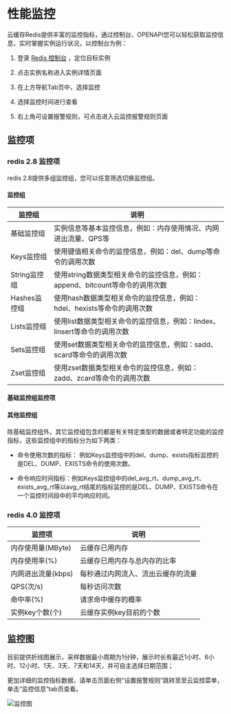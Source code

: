 # 性能监控

云缓存Redis提供丰富的监控指标，通过控制台、OPENAPI您可以轻松获取监控信息，实时掌握实例运行状况，以控制台为例：

1. 登录 [Redis 控制台](https://redis-console.jdcloud.com/redis) ，定位目标实例

2. 点击实例名称进入实例详情页面

3. 在上方导航Tab页中，选择监控

4. 选择监控时间进行查看

5. 右上角可设置报警规则，可点击进入云监控报警规则页面


## 监控项

### redis 2.8 监控项

redis 2.8提供多组监控组，您可以任意筛选切换监控组。

#### 监控组

| 监控组       | 说明                                                         |
| ------------ | ------------------------------------------------------------ |
| 基础监控组   | 实例信息等基本监控信息，例如：内存使用情况、内网进出流量、QPS等 |
| Keys监控组   | 使用键值相关命令的监控信息，例如：del、dump等命令的调用次数    |
| String监控组 | 使用string数据类型相关命令的监控信息，例如：append、bitcount等命令的调用次数 |
| Hashes监控组 | 使用hash数据类型相关命令的监控信息，例如：hdel、hexists等命令的调用次数 |
| Lists监控组  | 使用list数据类型相关命令的监控信息，例如：lindex、linsert等命令的调用次数 |
| Sets监控组   | 使用set数据类型相关命令的监控信息，例如：sadd、scard等命令的调用次数 |
| Zset监控组   | 使用zset数据类型相关命令的监控信息，例如：zadd、zcard等命令的调用次数 |

#### 基础监控组监控项


#### 其他监控组

除基础监控组外，其它监控组包含的都是有关特定类型的数据或者特定功能的监控指标，这些监控组中的指标分为如下两类：

* 命令使用次数的指标： 例如Keys监控组中的del、dump、exists指标监控的是DEL、DUMP、EXISTS命令的使用次数。

* 命令响应时间指标：例如Keys监控组中的del_avg_rt、dump_avg_rt、exists_avg_rt等以avg_rt结尾的指标监控的是DEL、DUMP、EXISTS命令在一个监控时间段中的平均响应时间。

### redis 4.0 监控项

| 监控项       | 说明                |
| ----------------| -------------------------------- |
| 内存使用量(MByte)  |  云缓存已用内存           |
| 内存使用率(%)    |    云缓存已用内存与总内存的比率    |
| 内网进出流量(kbps) | 每秒通过内网流入、流出云缓存的流量 |
| QPS(次/s)      |  每秒访问次数            |
| 命中率(%)      |   请求命中缓存的概率         |
| 实例key个数(个)   |云缓存实例key目前的个数       |


## 监控图

目前提供折线图展示，采样数据最小周期为1分钟，展示时长有最近1小时、6小时、12小时、1天、3天、7天和14天，并可自主选择日期范围；

更加详细的监控指标数据，请单击页面右侧“设置报警规则”跳转至至云监控菜单，单击“监控信息”tab页查看。

![监控图](https://github.com/jdcloudcom/cn/blob/redis-1/image/Redis/monitoring1.PNG)
